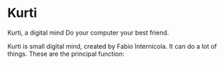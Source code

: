 # Kurti
Kurti, a digital mind
Do your computer your best friend.

Kurti is small digital mind, created by Fabio Internicola.
It can do a lot of things. These are the principal function:
